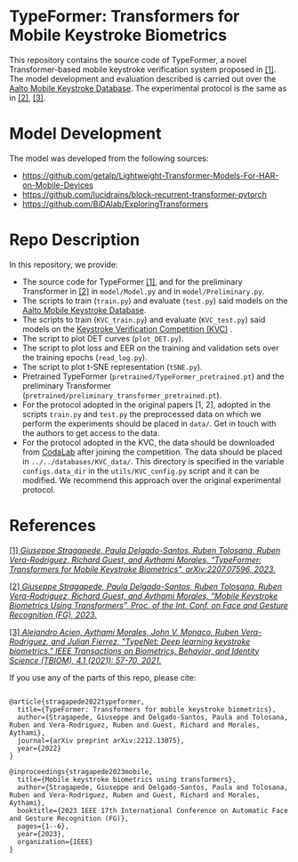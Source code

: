 # TypeFormer: Transformers for Mobile Keystroke Biometrics

This repository contains the source code of TypeFormer, a novel Transformer-based mobile keystroke verification system proposed in [\[1\]](https://ieeexplore.ieee.org/abstract/document/10042710). The model development and evaluation described is carried out over the [Aalto Mobile Keystroke Database](https://userinterfaces.aalto.fi/typing37k/resources/Mobile_typing_study.pdf). 
The experimental protocol is the same as in [\[2\]](https://ieeexplore.ieee.org/abstract/document/10042710), [\[3\]](https://ieeexplore.ieee.org/document/9539873). 

# Model Development

The model was developed from the following sources:

- https://github.com/getalp/Lightweight-Transformer-Models-For-HAR-on-Mobile-Devices 
- https://github.com/lucidrains/block-recurrent-transformer-pytorch 
- https://github.com/BiDAlab/ExploringTransformers 

# Repo Description

In this repository, we provide:
- The source code for TypeFormer [\[1\]](https://ieeexplore.ieee.org/abstract/document/10042710), and for the preliminary Transformer in [\[2\]](https://ieeexplore.ieee.org/abstract/document/10042710) in `model/Model.py` and in `model/Preliminary.py`.
- The scripts to train (`train.py`) and evaluate (`test.py`) said models on the [Aalto Mobile Keystroke Database](https://userinterfaces.aalto.fi/typing37k/resources/Mobile_typing_study.pdf).
- The scripts to train (`KVC_train.py`) and evaluate (`KVC_test.py`) said models on the [Keystroke Verification Competition (KVC)](https://github.com/gstrag/Keystroke-Verification-Challenge) .
- The script to plot DET curves (`plot_DET.py`).
- The script to plot loss and EER on the training and validation sets over the training epochs  (`read_log.py`).
- The script to plot t-SNE representation (`tSNE.py`).
- Pretrained TypeFormer (`pretrained/TypeFormer_pretrained.pt`) and the preliminary Transformer (`pretrained/preliminary_transformer_pretrained.pt`).
- For the protocol adopted in the original papers [1, 2], adopted in the scripts `train.py` and `test.py` the preprocessed data on which we perform the experiments should be placed in `data/`. Get in touch with the authors to get access to the data.
- For the protocol adopted in the KVC, the data should be downloaded from [CodaLab](https://codalab.lisn.upsaclay.fr/competitions/14063) after joining the competition. The data should be placed in `../../databases/KVC_data/`. This directory is specified in the variable `configs.data_dir` in the `utils/KVC_config.py` script and it can be modified. We recommend this approach over the original experimental protocol.

# References

[\[1\] *Giuseppe Stragapede, Paula Delgado-Santos, Ruben Tolosana, Ruben Vera-Rodriguez, Richard Guest, and Aythami Morales, “TypeFormer: Transformers for Mobile Keystroke Biometrics”, arXiv:2207.07596, 2023.*](https://ieeexplore.ieee.org/abstract/document/10042710)

[\[2\] *Giuseppe Stragapede, Paula Delgado-Santos, Ruben Tolosana, Ruben Vera-Rodriguez, Richard Guest, and Aythami Morales, “Mobile Keystroke Biometrics Using Transformers”, Proc. of the Int. Conf. on Face and Gesture Recognition (FG), 2023.*](https://ieeexplore.ieee.org/abstract/document/10042710) 

[\[3\] *Alejandro Acien, Aythami Morales, John V. Monaco, Ruben Vera-Rodriguez, and Julian Fierrez, "TypeNet: Deep learning keystroke biometrics." IEEE Transactions on Biometrics, Behavior, and Identity Science (TBIOM), 4.1 (2021): 57-70, 2021.*](https://ieeexplore.ieee.org/document/9539873)

If you use any of the parts of this repo, please cite: 

```

@article{stragapede2022typeformer,
  title={TypeFormer: Transformers for mobile keystroke biometrics},
  author={Stragapede, Giuseppe and Delgado-Santos, Paula and Tolosana, Ruben and Vera-Rodriguez, Ruben and Guest, Richard and Morales, Aythami},
  journal={arXiv preprint arXiv:2212.13075},
  year={2022}
}

@inproceedings{stragapede2023mobile,
  title={Mobile keystroke biometrics using transformers},
  author={Stragapede, Giuseppe and Delgado-Santos, Paula and Tolosana, Ruben and Vera-Rodriguez, Ruben and Guest, Richard and Morales, Aythami},
  booktitle={2023 IEEE 17th International Conference on Automatic Face and Gesture Recognition (FG)},
  pages={1--6},
  year={2023},
  organization={IEEE}
}

```
